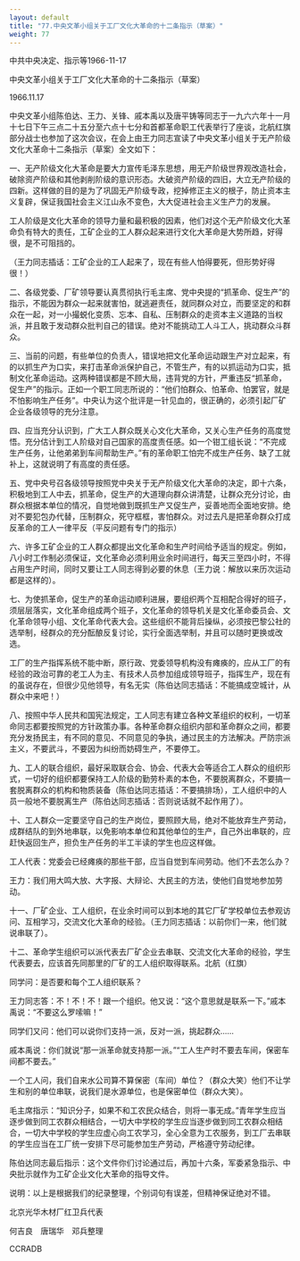 ```yaml
---
layout: default
title: "77.中央文革小组关于工厂文化大革命的十二条指示（草案）"
weight: 77
---
```


中共中央决定、指示等1966-11-17

中央文革小组关于工厂文化大革命的十二条指示（草案）

1966.11.17

中央文革小组陈伯达、王力、关锋、戚本禹以及唐平铸等同志于一九六六年十一月十七日下午三点二十五分至六点十七分和首都革命职工代表举行了座谈，北航红旗部分战士也参加了这次会议，在会上由王力同志宣读了中央文革小组关于无产阶级文化大革命十二条指示（草案）全文如下：

一、无产阶级文化大革命是要大力宣传毛泽东思想，用无产阶级世界观改造社会，破除资产阶级和其他剥削阶级的意识形态。大破资产阶级的四旧，大立无产阶级的四新。这样做的目的是为了巩固无产阶级专政，挖掉修正主义的根子，防止资本主义复辟，保证我国社会主义江山永不变色，大大促进社会主义生产力的发展。

工人阶级是文化大革命的领导力量和最积极的因素，他们对这个无产阶级文化大革命负有特大的责任，工矿企业的工人群众起来进行文化大革命是大势所趋，好得很，是不可阻挡的。

（王力同志插话：工矿企业的工人起来了，现在有些人怕得要死，但形势好得很！）

二、各级党委、厂矿领导要认真贯彻执行毛主席、党中央提的“抓革命、促生产”的指示，不能因为群众一起来就害怕，就逃避责任，就同群众对立，而要坚定的和群众在一起，对一小撮蜕化变质、忘本、自私、压制群众的走资本主义道路的当权派，并且敢于发动群众批判自己的错误。绝对不能挑动工人斗工人，挑动群众斗群众。

三、当前的问题，有些单位的负责人，错误地把文化革命运动跟生产对立起来，有的以抓生产为口实，来打击革命派保护自己，不管生产，有的以抓运动为口实，抵制文化革命运动。这两种错误都是不顾大局，违背党的方针，严重违反“抓革命，促生产”的指示。正如一个职工同志所说的：“他们怕群众、怕革命、怕罢官，就是不怕影响生产任务”。中央认为这个批评是一针见血的，很正确的，必须引起厂矿企业各级领导的充分注意。

四、应当充分认识到，广大工人群众既关心文化大革命，又关心生产任务的高度觉悟。充分估计到工人阶级对自己国家的高度责任感。如一个钳工组长说：“不完成生产任务，让他弟弟到车间帮助生产。”有的革命职工怕完不成生产任务、缺了工就补上，这就说明了有高度的责任感。

五、党中央号召各级领导按照党中央关于无产阶级文化大革命的决定，即十六条，积极地到工人中去，抓革命，促生产的大道理向群众讲清楚，让群众充分讨论，由群众根据本单位的情况，自觉地做到既抓生产又促生产，妥善地而全面地安排。绝对不要犯包办代替，压制群众，死守框框，害怕群众。对过去凡是把革命群众打成反革命的工人一律平反（平反问题有专门的指示）

六、许多工矿企业的工人群众都提出文化革命和生产时间给予适当的规定。例如，八小时工作制必须保证，文化革命必须利用业余时间进行，每天三至四小时，不得占用生产时间，同时又要让工人同志得到必要的休息（王力说：解放以来历次运动都是这样的）。

七、为使抓革命，促生产的革命运动顺利进展，要组织两个互相配合得好的班子，须层层落实，文化革命组成两个班子，文化革命的领导机关是文化革命委员会、文化革命领导小组、文化革命代表大会。这些组织不能背后操纵，必须按巴黎公社的选举制，经群众的充分酝酿反复讨论，实行全面选举制，并且可以随时更换或改选。

工厂的生产指挥系统不能中断，原行政、党委领导机构没有瘫痪的，应从工厂的有经验的政治可靠的老工人为主、有技术人员参加组成领导班子，指挥生产，现在有的虽说存在，但很少见他领导，有名无实（陈伯达同志插话：不能搞成空城计，从群众中来吧！）

八、按照中华人民共和国宪法规定，工人同志有建立各种文革组织的权利，一切革命同志都要按照党的方针政策办事。各种革命群众组织内部和革命群众之间，都要充分发扬民主，有不同的意见、不同意见的争执，通过民主的方法解决。严防宗派主义，不要武斗，不要因为纠纷而妨碍生产，不要停工。

九、工人的联合组织，最好采取联合会、协会、代表大会等适合工人群众的组织形式，一切好的组织都要保持工人阶级的勤劳朴素的本色，不要脱离群众，不要搞一套脱离群众的机构和物质装备（陈伯达同志插话：不要搞排场），工人组织中的人员一般地不要脱离生产（陈伯达同志插话：否则说话就不起作用了）。

十、工人群众一定要坚守自己的生产岗位，要照顾大局，绝对不能放弃生产劳动，成群结队的到外地串联，以免影响本单位和其他单位的生产，自己外出串联的，应赶快返回生产，担负生产任务的半工半读的学生也应这样做。

工人代表：党委会已经瘫痪的那些干部，应当自觉到车间劳动。他们不去怎么办？

王力：我们用大鸣大放、大字报、大辩论、大民主的方法，使他们自觉地参加劳动。

十一、厂矿企业、工人组织，在业余时间可以到本地的其它厂矿学校单位去参观访问、互相学习，交流文化大革命的经验。（王力同志插话：以前你们一来，他们就说串联了）。

十二、革命学生组织可以派代表去厂矿企业去串联、交流文化大革命的经验，学生代表要去，应该首先同那里的厂矿的工人组织取得联系。北航（红旗）

同学问：是否要和每个工人组织联系？

王力同志答：不！不！不！跟一个组织。他又说：“这个意思就是联系一下。”戚本禹说：“不要这么罗嗦嘛！”

同学们又问：他们可以说你们支持一派，反对一派，挑起群众……

戚本禹说：你们就说“那一派革命就支持那一派。”“工人生产时不要去车间，保密车间都不要去。”

一个工人问，我们自来水公司算不算保密（车间）单位？（群众大笑）他们不让学生和别的单位串联，说我们是水源单位，也是保密单位（群众大笑）。

毛主席指示：“知识分子，如果不和工农民众结合，则将一事无成。”青年学生应当逐步做到同工农群众相结合，一切大中学校的学生应当逐步做到同工农群众相结合，一切大中学校的学生应虚心向工农学习，全心全意为工农服务，到工厂去串联的学生应当在工厂统一安排下尽可能参加生产劳动，严格遵守劳动纪律。

陈伯达同志最后指示：这个文件你们讨论通过后，再加十六条，军委紧急指示、中央批示就作为工矿企业文化大革命的指导文件。

说明：以上是根据我们的纪录整理，个别词句有误差，但精神保证绝对不错。

北京光华木材厂红卫兵代表

何吉良　唐瑞华　邓兵整理

CCRADB

